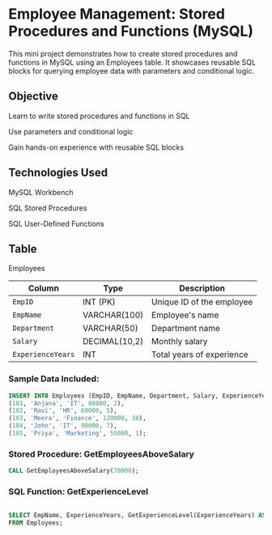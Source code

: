 # Employee Management: Stored Procedures and Functions (MySQL)
This mini project demonstrates how to create stored procedures and functions in MySQL using an Employees table. It showcases reusable SQL blocks for querying employee data with parameters and conditional logic.

## Objective
Learn to write stored procedures and functions in SQL

Use parameters and conditional logic

Gain hands-on experience with reusable SQL blocks

## Technologies Used
MySQL Workbench

SQL Stored Procedures

SQL User-Defined Functions

## Table
Employees

| Column            | Type          | Description               |
| ----------------- | ------------- | ------------------------- |
| `EmpID`           | INT (PK)      | Unique ID of the employee |
| `EmpName`         | VARCHAR(100)  | Employee's name           |
| `Department`      | VARCHAR(50)   | Department name           |
| `Salary`          | DECIMAL(10,2) | Monthly salary            |
| `ExperienceYears` | INT           | Total years of experience |


### Sample Data Included:
```sql
INSERT INTO Employees (EmpID, EmpName, Department, Salary, ExperienceYears) VALUES
(101, 'Anjana', 'IT', 80000, 2),
(102, 'Ravi', 'HR', 60000, 5),
(103, 'Meera', 'Finance', 120000, 10),
(104, 'John', 'IT', 90000, 7),
(105, 'Priya', 'Marketing', 55000, 1);
```
### Stored Procedure: GetEmployeesAboveSalary
```sql
CALL GetEmployeesAboveSalary(70000);
```

### SQL Function: GetExperienceLevel
```sql

SELECT EmpName, ExperienceYears, GetExperienceLevel(ExperienceYears) AS Level
FROM Employees;
```
